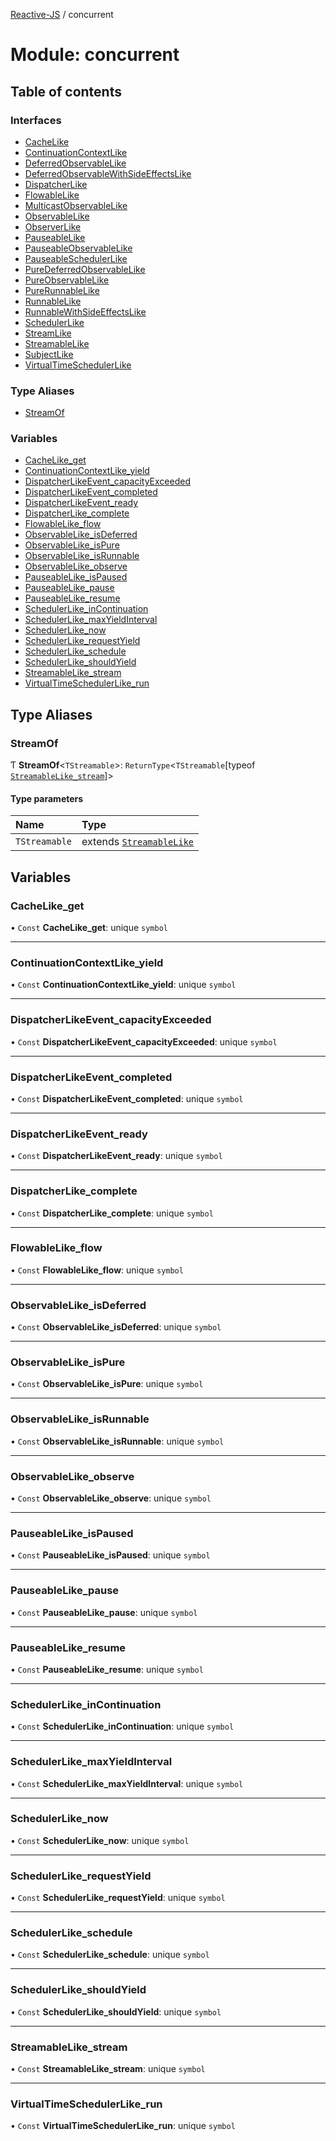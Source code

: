 [Reactive-JS](../README.md) / concurrent

# Module: concurrent

## Table of contents

### Interfaces

- [CacheLike](../interfaces/concurrent.CacheLike.md)
- [ContinuationContextLike](../interfaces/concurrent.ContinuationContextLike.md)
- [DeferredObservableLike](../interfaces/concurrent.DeferredObservableLike.md)
- [DeferredObservableWithSideEffectsLike](../interfaces/concurrent.DeferredObservableWithSideEffectsLike.md)
- [DispatcherLike](../interfaces/concurrent.DispatcherLike.md)
- [FlowableLike](../interfaces/concurrent.FlowableLike.md)
- [MulticastObservableLike](../interfaces/concurrent.MulticastObservableLike.md)
- [ObservableLike](../interfaces/concurrent.ObservableLike.md)
- [ObserverLike](../interfaces/concurrent.ObserverLike.md)
- [PauseableLike](../interfaces/concurrent.PauseableLike.md)
- [PauseableObservableLike](../interfaces/concurrent.PauseableObservableLike.md)
- [PauseableSchedulerLike](../interfaces/concurrent.PauseableSchedulerLike.md)
- [PureDeferredObservableLike](../interfaces/concurrent.PureDeferredObservableLike.md)
- [PureObservableLike](../interfaces/concurrent.PureObservableLike.md)
- [PureRunnableLike](../interfaces/concurrent.PureRunnableLike.md)
- [RunnableLike](../interfaces/concurrent.RunnableLike.md)
- [RunnableWithSideEffectsLike](../interfaces/concurrent.RunnableWithSideEffectsLike.md)
- [SchedulerLike](../interfaces/concurrent.SchedulerLike.md)
- [StreamLike](../interfaces/concurrent.StreamLike.md)
- [StreamableLike](../interfaces/concurrent.StreamableLike.md)
- [SubjectLike](../interfaces/concurrent.SubjectLike.md)
- [VirtualTimeSchedulerLike](../interfaces/concurrent.VirtualTimeSchedulerLike.md)

### Type Aliases

- [StreamOf](concurrent.md#streamof)

### Variables

- [CacheLike\_get](concurrent.md#cachelike_get)
- [ContinuationContextLike\_yield](concurrent.md#continuationcontextlike_yield)
- [DispatcherLikeEvent\_capacityExceeded](concurrent.md#dispatcherlikeevent_capacityexceeded)
- [DispatcherLikeEvent\_completed](concurrent.md#dispatcherlikeevent_completed)
- [DispatcherLikeEvent\_ready](concurrent.md#dispatcherlikeevent_ready)
- [DispatcherLike\_complete](concurrent.md#dispatcherlike_complete)
- [FlowableLike\_flow](concurrent.md#flowablelike_flow)
- [ObservableLike\_isDeferred](concurrent.md#observablelike_isdeferred)
- [ObservableLike\_isPure](concurrent.md#observablelike_ispure)
- [ObservableLike\_isRunnable](concurrent.md#observablelike_isrunnable)
- [ObservableLike\_observe](concurrent.md#observablelike_observe)
- [PauseableLike\_isPaused](concurrent.md#pauseablelike_ispaused)
- [PauseableLike\_pause](concurrent.md#pauseablelike_pause)
- [PauseableLike\_resume](concurrent.md#pauseablelike_resume)
- [SchedulerLike\_inContinuation](concurrent.md#schedulerlike_incontinuation)
- [SchedulerLike\_maxYieldInterval](concurrent.md#schedulerlike_maxyieldinterval)
- [SchedulerLike\_now](concurrent.md#schedulerlike_now)
- [SchedulerLike\_requestYield](concurrent.md#schedulerlike_requestyield)
- [SchedulerLike\_schedule](concurrent.md#schedulerlike_schedule)
- [SchedulerLike\_shouldYield](concurrent.md#schedulerlike_shouldyield)
- [StreamableLike\_stream](concurrent.md#streamablelike_stream)
- [VirtualTimeSchedulerLike\_run](concurrent.md#virtualtimeschedulerlike_run)

## Type Aliases

### StreamOf

Ƭ **StreamOf**<`TStreamable`\>: `ReturnType`<`TStreamable`[typeof [`StreamableLike_stream`](concurrent.md#streamablelike_stream)]\>

#### Type parameters

| Name | Type |
| :------ | :------ |
| `TStreamable` | extends [`StreamableLike`](../interfaces/concurrent.StreamableLike.md) |

## Variables

### CacheLike\_get

• `Const` **CacheLike\_get**: unique `symbol`

___

### ContinuationContextLike\_yield

• `Const` **ContinuationContextLike\_yield**: unique `symbol`

___

### DispatcherLikeEvent\_capacityExceeded

• `Const` **DispatcherLikeEvent\_capacityExceeded**: unique `symbol`

___

### DispatcherLikeEvent\_completed

• `Const` **DispatcherLikeEvent\_completed**: unique `symbol`

___

### DispatcherLikeEvent\_ready

• `Const` **DispatcherLikeEvent\_ready**: unique `symbol`

___

### DispatcherLike\_complete

• `Const` **DispatcherLike\_complete**: unique `symbol`

___

### FlowableLike\_flow

• `Const` **FlowableLike\_flow**: unique `symbol`

___

### ObservableLike\_isDeferred

• `Const` **ObservableLike\_isDeferred**: unique `symbol`

___

### ObservableLike\_isPure

• `Const` **ObservableLike\_isPure**: unique `symbol`

___

### ObservableLike\_isRunnable

• `Const` **ObservableLike\_isRunnable**: unique `symbol`

___

### ObservableLike\_observe

• `Const` **ObservableLike\_observe**: unique `symbol`

___

### PauseableLike\_isPaused

• `Const` **PauseableLike\_isPaused**: unique `symbol`

___

### PauseableLike\_pause

• `Const` **PauseableLike\_pause**: unique `symbol`

___

### PauseableLike\_resume

• `Const` **PauseableLike\_resume**: unique `symbol`

___

### SchedulerLike\_inContinuation

• `Const` **SchedulerLike\_inContinuation**: unique `symbol`

___

### SchedulerLike\_maxYieldInterval

• `Const` **SchedulerLike\_maxYieldInterval**: unique `symbol`

___

### SchedulerLike\_now

• `Const` **SchedulerLike\_now**: unique `symbol`

___

### SchedulerLike\_requestYield

• `Const` **SchedulerLike\_requestYield**: unique `symbol`

___

### SchedulerLike\_schedule

• `Const` **SchedulerLike\_schedule**: unique `symbol`

___

### SchedulerLike\_shouldYield

• `Const` **SchedulerLike\_shouldYield**: unique `symbol`

___

### StreamableLike\_stream

• `Const` **StreamableLike\_stream**: unique `symbol`

___

### VirtualTimeSchedulerLike\_run

• `Const` **VirtualTimeSchedulerLike\_run**: unique `symbol`
